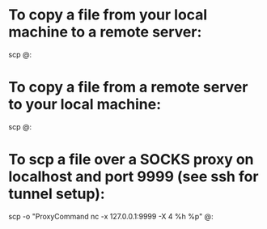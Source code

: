# To copy a file from your local machine to a remote server:

scp <file> <user>@<host>:<dest>

# To copy a file from a remote server to your local machine:

scp <user>@<host>:<src> <dest>

# To scp a file over a SOCKS proxy on localhost and port 9999 (see ssh for tunnel setup):

scp -o "ProxyCommand nc -x 127.0.0.1:9999 -X 4 %h %p" <file> <user>@<host>:<dest>

